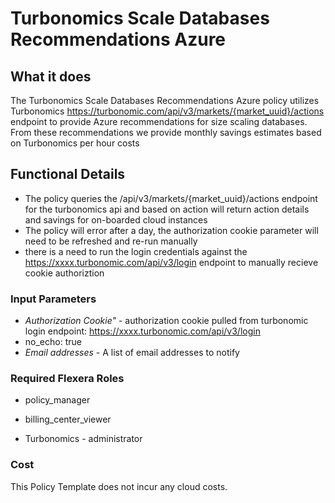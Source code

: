 # Turbonomics Scale Databases Recommendations Azure

## What it does

The Turbonomics Scale Databases Recommendations Azure policy utilizes Turbonomics https://turbonomic.com/api/v3/markets/{market_uuid}/actions endpoint to provide Azure recommendations for size scaling databases. From these recommendations we provide monthly savings estimates based on Turbonomics per hour costs

## Functional Details

- The policy queries the /api/v3/markets/{market_uuid}/actions endpoint for the turbonomics api and based on action will return action details and savings for on-boarded cloud instances
- The policy will error after a day, the authorization cookie parameter will need to be refreshed and re-run manually
- there is a need to run the login credentials against the https://xxxx.turbonomic.com/api/v3/login endpoint to manually recieve cookie authoriztion

### Input Parameters

- *Authorization Cookie"* - authorization cookie pulled from turbonomic login endpoint: https://xxxx.turbonomic.com/api/v3/login
- no_echo: true
- *Email addresses* - A list of email addresses to notify

### Required Flexera Roles

- policy_manager
- billing_center_viewer

- Turbonomics - administrator

### Cost

This Policy Template does not incur any cloud costs.
